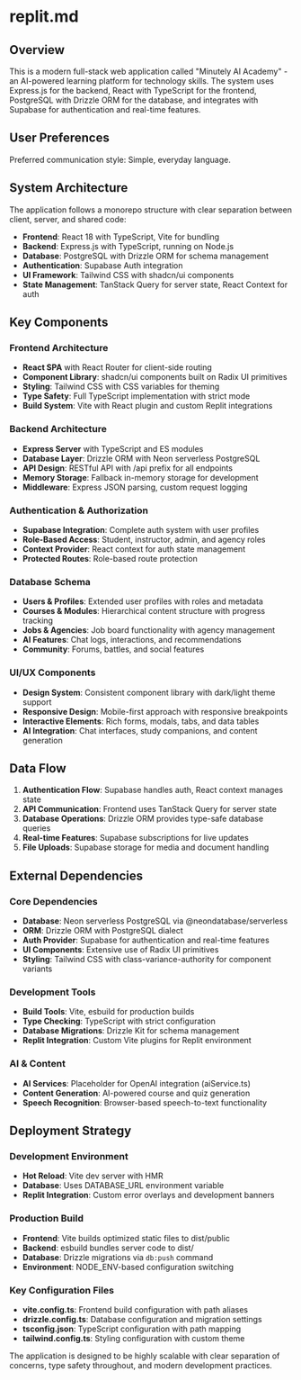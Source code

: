 # replit.md

## Overview

This is a modern full-stack web application called "Minutely AI Academy" - an AI-powered learning platform for technology skills. The system uses Express.js for the backend, React with TypeScript for the frontend, PostgreSQL with Drizzle ORM for the database, and integrates with Supabase for authentication and real-time features.

## User Preferences

Preferred communication style: Simple, everyday language.

## System Architecture

The application follows a monorepo structure with clear separation between client, server, and shared code:

- **Frontend**: React 18 with TypeScript, Vite for bundling
- **Backend**: Express.js with TypeScript, running on Node.js
- **Database**: PostgreSQL with Drizzle ORM for schema management
- **Authentication**: Supabase Auth integration
- **UI Framework**: Tailwind CSS with shadcn/ui components
- **State Management**: TanStack Query for server state, React Context for auth

## Key Components

### Frontend Architecture
- **React SPA** with React Router for client-side routing
- **Component Library**: shadcn/ui components built on Radix UI primitives
- **Styling**: Tailwind CSS with CSS variables for theming
- **Type Safety**: Full TypeScript implementation with strict mode
- **Build System**: Vite with React plugin and custom Replit integrations

### Backend Architecture
- **Express Server** with TypeScript and ES modules
- **Database Layer**: Drizzle ORM with Neon serverless PostgreSQL
- **API Design**: RESTful API with /api prefix for all endpoints
- **Memory Storage**: Fallback in-memory storage for development
- **Middleware**: Express JSON parsing, custom request logging

### Authentication & Authorization
- **Supabase Integration**: Complete auth system with user profiles
- **Role-Based Access**: Student, instructor, admin, and agency roles
- **Context Provider**: React context for auth state management
- **Protected Routes**: Role-based route protection

### Database Schema
- **Users & Profiles**: Extended user profiles with roles and metadata
- **Courses & Modules**: Hierarchical content structure with progress tracking
- **Jobs & Agencies**: Job board functionality with agency management
- **AI Features**: Chat logs, interactions, and recommendations
- **Community**: Forums, battles, and social features

### UI/UX Components
- **Design System**: Consistent component library with dark/light theme support
- **Responsive Design**: Mobile-first approach with responsive breakpoints
- **Interactive Elements**: Rich forms, modals, tabs, and data tables
- **AI Integration**: Chat interfaces, study companions, and content generation

## Data Flow

1. **Authentication Flow**: Supabase handles auth, React context manages state
2. **API Communication**: Frontend uses TanStack Query for server state
3. **Database Operations**: Drizzle ORM provides type-safe database queries
4. **Real-time Features**: Supabase subscriptions for live updates
5. **File Uploads**: Supabase storage for media and document handling

## External Dependencies

### Core Dependencies
- **Database**: Neon serverless PostgreSQL via @neondatabase/serverless
- **ORM**: Drizzle ORM with PostgreSQL dialect
- **Auth Provider**: Supabase for authentication and real-time features
- **UI Components**: Extensive use of Radix UI primitives
- **Styling**: Tailwind CSS with class-variance-authority for component variants

### Development Tools
- **Build Tools**: Vite, esbuild for production builds
- **Type Checking**: TypeScript with strict configuration
- **Database Migrations**: Drizzle Kit for schema management
- **Replit Integration**: Custom Vite plugins for Replit environment

### AI & Content
- **AI Services**: Placeholder for OpenAI integration (aiService.ts)
- **Content Generation**: AI-powered course and quiz generation
- **Speech Recognition**: Browser-based speech-to-text functionality

## Deployment Strategy

### Development Environment
- **Hot Reload**: Vite dev server with HMR
- **Database**: Uses DATABASE_URL environment variable
- **Replit Integration**: Custom error overlays and development banners

### Production Build
- **Frontend**: Vite builds optimized static files to dist/public
- **Backend**: esbuild bundles server code to dist/
- **Database**: Drizzle migrations via `db:push` command
- **Environment**: NODE_ENV-based configuration switching

### Key Configuration Files
- **vite.config.ts**: Frontend build configuration with path aliases
- **drizzle.config.ts**: Database configuration and migration settings
- **tsconfig.json**: TypeScript configuration with path mapping
- **tailwind.config.ts**: Styling configuration with custom theme

The application is designed to be highly scalable with clear separation of concerns, type safety throughout, and modern development practices.